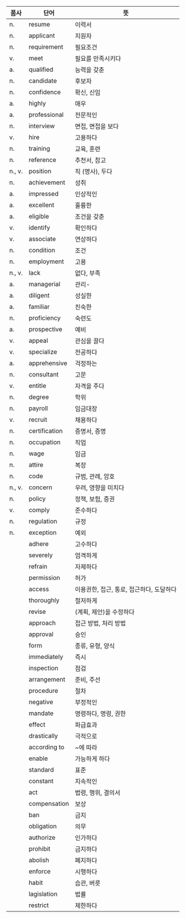 |품사|단어|뜻|
|---|---|---|
|n.|resume|이력서|
|n.|applicant|지원자|
|n.|requirement|필요조건|
|v.|meet|필요를 만족시키다|
|a.|qualified|능력을 갖춘|
|n.|candidate|후보자|
|n.|confidence|확신, 신임|
|a.|highly|매우|
|a.|professional|전문적인|
|n.|interview|면접, 면접을 보다|
|v.|hire|고용하다|
|n.|training|교육, 훈련|
|n.|reference|추천서, 참고|
|n., v.|position|직 (명사), 두다|
|n.|achievement|성취|
|a.|impressed|인상적인|
|a.|excellent|훌륭한|
|a.|eligible|조건을 갖춘|
|v.|identify|확인하다|
|v.|associate|연상하다|
|n.|condition|조건|
|n.|employment|고용|
|n., v.|lack|없다, 부족|
|a.|managerial|관리-|
|a.|diligent|성실한|
|a.|familiar|친숙한|
|n.|proficiency|숙련도|
|a.|prospective|예비|
|v.|appeal|관심을 끌다|
|v.|specialize|전공하다|
|a.|apprehensive|걱정하는|
|n.|consultant|고문|
|v.|entitle|자격을 주다|
|n.|degree|학위|
|n.|payroll|임금대장|
|v.|recruit|채용하다|
|n.|certification|증명서, 증명|
|n.|occupation|직업|
|n.|wage|임금|
|n.|attire|복장|
|n.|code|규범, 관례, 암호|
|n., v.|concern|우려, 영향을 미치다|
|n.|policy|정책, 보험, 증권|
|v.|comply|준수하다|
|n.|regulation|규정|
|n.|exception|예외|
||adhere|고수하다|
||severely|엄격하게|
||refrain|자제하다|
||permission|허가|
||access|이용권한, 접근, 통로, 접근하다, 도달하다|
||thoroughly|철저하게|
||revise|(계획, 제안)을 수정하다|
||approach|접근 방법, 처리 방법|
||approval|승인|
||form|종류, 유형, 양식|
||immediately|즉시|
||inspection|점검|
||arrangement|준비, 주선|
||procedure|절차|
||negative|부정적인|
||mandate|명령하다, 명령, 권한|
||effect|파급효과|
||drastically|극적으로|
||according to|~에 따라|
||enable|가능하게 하다|
||standard|표준|
||constant|지속적인|
||act|법령, 행위, 결의서|
||compensation|보상|
||ban|금지|
||obligation|의무|
||authorize|인가하다|
||prohibit|금지하다|
||abolish|폐지하다|
||enforce|시행하다|
||habit|습관, 버릇|
||lagislation|법률|
||restrict|제한하다|
